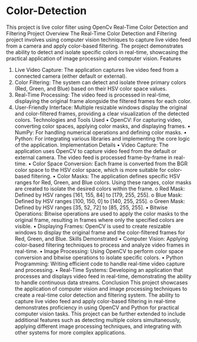 # Color-Detection
This project is live color filter using OpenCv
Real-Time Color Detection and Filtering
Project Overview
The Real-Time Color Detection and Filtering project involves using computer vision techniques to capture live video feed from a camera and apply color-based filtering. The project demonstrates the ability to detect and isolate specific colors in real-time, showcasing the practical application of image processing and computer vision.
Features
1.	Live Video Capture: The application captures live video feed from a connected camera (either default or external).
2.	Color Filtering: The system can detect and isolate three primary colors (Red, Green, and Blue) based on their HSV color space values.
3.	Real-Time Processing: The video feed is processed in real-time, displaying the original frame alongside the filtered frames for each color.
4.	User-Friendly Interface: Multiple resizable windows display the original and color-filtered frames, providing a clear visualization of the detected colors.
Technologies and Tools Used
•	OpenCV: For capturing video, converting color spaces, applying color masks, and displaying frames.
•	NumPy: For handling numerical operations and defining color masks.
•	Python: For integrating various libraries and implementing the core logic of the application.
Implementation Details
•	Video Capture: The application uses OpenCV to capture video feed from the default or external camera. The video feed is processed frame-by-frame in real-time.
•	Color Space Conversion: Each frame is converted from the BGR color space to the HSV color space, which is more suitable for color-based filtering.
•	Color Masks: The application defines specific HSV ranges for Red, Green, and Blue colors. Using these ranges, color masks are created to isolate the desired colors within the frame.
o	Red Mask: Defined by HSV ranges [161, 155, 84] to [179, 255, 255].
o	Blue Mask: Defined by HSV ranges [100, 150, 0] to [140, 255, 255].
o	Green Mask: Defined by HSV ranges [35, 52, 72] to [85, 255, 255].
•	Bitwise Operations: Bitwise operations are used to apply the color masks to the original frame, resulting in frames where only the specified colors are visible.
•	Displaying Frames: OpenCV is used to create resizable windows to display the original frame and the color-filtered frames for Red, Green, and Blue.
Skills Demonstrated
•	Computer Vision: Applying color-based filtering techniques to process and analyze video frames in real-time.
•	Image Processing: Using OpenCV to perform color space conversion and bitwise operations to isolate specific colors.
•	Python Programming: Writing efficient code to handle real-time video capture and processing.
•	Real-Time Systems: Developing an application that processes and displays video feed in real-time, demonstrating the ability to handle continuous data streams.
Conclusion
This project showcases the application of computer vision and image processing techniques to create a real-time color detection and filtering system. The ability to capture live video feed and apply color-based filtering in real-time demonstrates proficiency in using OpenCV and Python for practical computer vision tasks. This project can be further extended to include additional features such as detecting multiple colors simultaneously, applying different image processing techniques, and integrating with other systems for more complex applications.
